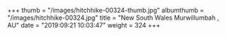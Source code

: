 +++
thumb = "/images/hitchhike-00324-thumb.jpg"
albumthumb = "/images/hitchhike-00324.jpg"
title = "New South Wales Murwillumbah , AU"
date = "2019:09:21 10:03:47"
weight = 324
+++
